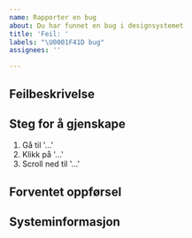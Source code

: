 ```yaml
---
name: Rapporter en bug
about: Du har funnet en bug i designsystemet
title: 'Feil: '
labels: "\U0001F41D bug"
assignees: ''

---
```


## Feilbeskrivelse
<!-- Gi en kort og klar beskrivelse av feilen, legg gjerne ved screenshots eller andre visuelle eksempler -->


## Steg for å gjenskape
<!-- Fortell hvordan vi kan finne feilen stegvis: -->

1. Gå til '...'
2. Klikk på '...'
3. Scroll ned til '...'

## Forventet oppførsel
<!-- Hva forventet du at skulle skje da feilen oppsto? -->

## Systeminformasjon
<!-- Skriv gjerne hvilken enhet og programvare/nettleser du bruker, i tilfelle feilen er spesifikk for dette (for eksempel Safari på iPhone X med iOS 13, eller Chrome 75 på Windows 10). Hvis du ikke vet kan du sjekke på https://www.whatismybrowser.com
-->
